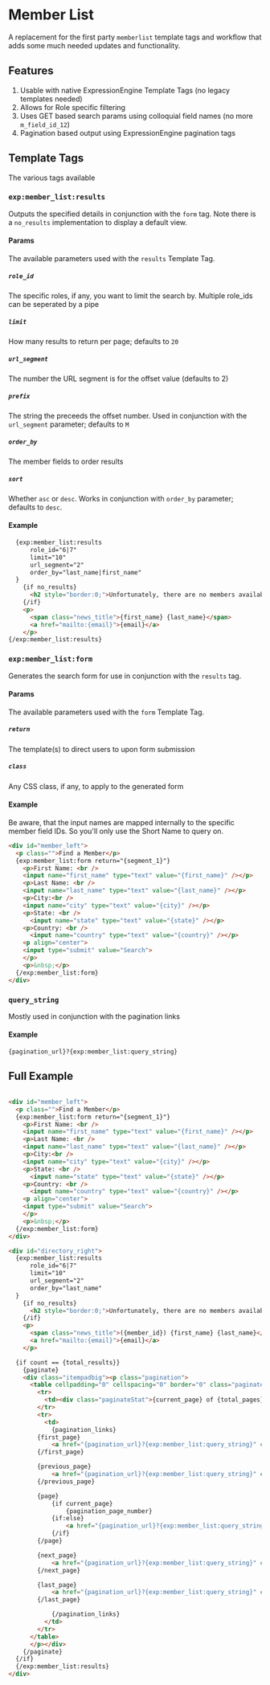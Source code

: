 # Member List
A replacement for the first party `memberlist` template tags and workflow that adds some much needed updates and functionality. 

## Features

1. Usable with native ExpressionEngine Template Tags (no legacy templates needed)
2. Allows for Role specific filtering
3. Uses GET based search params using colloquial field names (no more `m_field_id_12`)
4. Pagination based output using ExpressionEngine pagination tags

## Template Tags

The various tags available

### `exp:member_list:results`

Outputs the specified details in conjunction with the `form` tag. Note there is a `no_results` implementation to display a default view.

#### Params

The available parameters used with the `results` Template Tag.

##### `role_id`

The specific roles, if any, you want to limit the search by. Multiple role_ids can be seperated by a pipe

##### `limit`

How many results to return per page; defaults to `20`

##### `url_segment`

The number the URL segment is for the offset value (defaults to 2)

##### `prefix`

The string the preceeds the offset number. Used in conjunction with the `url_segment` parameter; defaults to `M`

##### `order_by`

The member fields to order results

##### `sort`

Whether `asc` or `desc`. Works in conjunction with `order_by` parameter; defaults to `desc`.

#### Example

```html
  {exp:member_list:results 
      role_id="6|7" 
      limit="10" 
      url_segment="2" 
      order_by="last_name|first_name"
  }
    {if no_results}
      <h2 style="border:0;">Unfortunately, there are no members available for your search.</h2>
    {/if}
    <p>
      <span class="news_title">{first_name} {last_name}</span>
      <a href="mailto:{email}">{email}</a>
    </p>
{/exp:member_list:results}
```

### `exp:member_list:form`

Generates the search form for use in conjunction with the `results` tag. 

#### Params

The available parameters used with the `form` Template Tag.

##### `return`

The template(s) to direct users to upon form submission

##### `class`

Any CSS class, if any, to apply to the generated form

#### Example

Be aware, that the input names are mapped internally to the specific member field IDs. So you'll only use the Short Name to query on.

```html
<div id="member_left">
  <p class="">Find a Member</p>
  {exp:member_list:form return="{segment_1}"}
    <p>First Name: <br />
    <input name="first_name" type="text" value="{first_name}" /></p>
    <p>Last Name: <br />
    <input name="last_name" type="text" value="{last_name}" /></p>
    <p>City:<br />
    <input name="city" type="text" value="{city}" /></p>
    <p>State: <br />
      <input name="state" type="text" value="{state}" /></p>
    <p>Country: <br />
      <input name="country" type="text" value="{country}" /></p>
    <p align="center">
    <input type="submit" value="Search">
    </p>
    <p>&nbsp;</p>
  {/exp:member_list:form}
</div>
```

### `query_string`

Mostly used in conjunction with the pagination links

#### Example

```
{pagination_url}?{exp:member_list:query_string}
```

## Full Example

```html

<div id="member_left">
  <p class="">Find a Member</p>
  {exp:member_list:form return="{segment_1}"}
    <p>First Name: <br />
    <input name="first_name" type="text" value="{first_name}" /></p>
    <p>Last Name: <br />
    <input name="last_name" type="text" value="{last_name}" /></p>
    <p>City:<br />
    <input name="city" type="text" value="{city}" /></p>
    <p>State: <br />
      <input name="state" type="text" value="{state}" /></p>
    <p>Country: <br />
      <input name="country" type="text" value="{country}" /></p>
    <p align="center">
    <input type="submit" value="Search">
    </p>
    <p>&nbsp;</p>
  {/exp:member_list:form}
</div>

<div id="directory_right">
  {exp:member_list:results 
      role_id="6|7" 
      limit="10" 
      url_segment="2" 
      order_by="last_name"
  }
    {if no_results}
      <h2 style="border:0;">Unfortunately, there are no members available for your search.</h2>
    {/if}
    <p>
      <span class="news_title">({member_id}) {first_name} {last_name}</span>
      <a href="mailto:{email}">{email}</a>
    </p>

  {if count == {total_results}}
    {paginate}
    <div class="itempadbig"><p class="pagination">
      <table cellpadding="0" cellspacing="0" border="0" class="paginateBorder">
        <tr>
          <td><div class="paginateStat">{current_page} of {total_pages}</div></td>
        </tr>
        <tr>
          <td>
            {pagination_links}
		{first_page}
			<a href="{pagination_url}?{exp:member_list:query_string}" class="page-first">First Page</a>
		{/first_page}

		{previous_page}
			<a href="{pagination_url}?{exp:member_list:query_string}" class="page-previous">Previous Page</a>
		{/previous_page}

		{page}
			{if current_page}
				{pagination_page_number}
			{if:else}
				<a href="{pagination_url}?{exp:member_list:query_string}" class="page-{pagination_page_number} ">{pagination_page_number}</a>
			{/if}
		{/page}

		{next_page}
			<a href="{pagination_url}?{exp:member_list:query_string}" class="page-next">Next Page</a>
		{/next_page}

		{last_page}
			<a href="{pagination_url}?{exp:member_list:query_string}" class="page-last">Last Page</a>
		{/last_page}

            {/pagination_links}
          </td>
        </tr>
      </table>
      </p></div>
    {/paginate}
  {/if}
  {/exp:member_list:results}
</div>

```